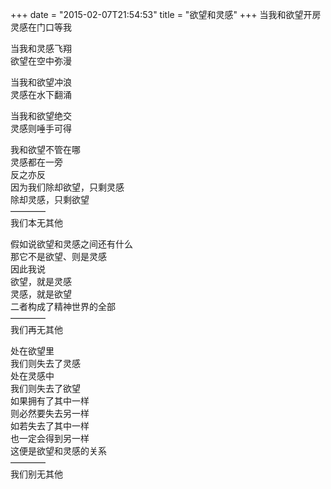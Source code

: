 +++
date = "2015-02-07T21:54:53"
title = "欲望和灵感"
+++
当我和欲望开房  
灵感在门口等我  
  
当我和灵感飞翔  
欲望在空中弥漫  
  
当我和欲望冲浪  
灵感在水下翻涌  
  
当我和欲望绝交  
灵感则唾手可得  
  
我和欲望不管在哪  
灵感都在一旁  
反之亦反  
因为我们除却欲望，只剩灵感  
除却灵感，只剩欲望  
————  
我们本无其他  
  
假如说欲望和灵感之间还有什么  
那它不是欲望、则是灵感  
因此我说  
欲望，就是灵感  
灵感，就是欲望  
二者构成了精神世界的全部  
————  
我们再无其他  
  
处在欲望里  
我们则失去了灵感  
处在灵感中  
我们则失去了欲望  
如果拥有了其中一样  
则必然要失去另一样  
如若失去了其中一样  
也一定会得到另一样  
这便是欲望和灵感的关系  
————  
我们别无其他  
